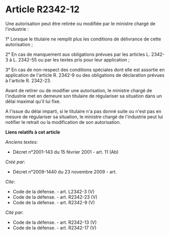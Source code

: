 # Article R2342-12

Une autorisation peut être retirée ou modifiée par le ministre chargé de l'industrie : 

1° Lorsque le titulaire ne remplit plus les conditions de délivrance de cette autorisation ; 

2° En cas de manquement aux obligations prévues par les articles L. 2342-3 à L. 2342-55 ou par les textes pris pour leur
application ; 

3° En cas de non-respect des conditions spéciales dont elle est assortie en application de l'article R. 2342-9 ou des
obligations de déclaration prévues à l'article R. 2342-23. 

Avant de retirer ou de modifier une autorisation, le ministre chargé de l'industrie met en demeure son titulaire de
régulariser sa situation dans un délai maximal qu'il lui fixe.

A l'issue du délai imparti, si le titulaire n'a pas donné suite ou n'est pas en mesure de régulariser sa situation, le
ministre chargé de l'industrie peut lui notifier le retrait ou la modification de son autorisation.

**Liens relatifs à cet article**

_Anciens textes_:

  - Décret n°2001-143 du 15 février 2001 - art. 11 (Ab)

_Créé par_:

  - Décret n°2009-1440 du 23 novembre 2009 - art.

_Cite_:

  - Code de la défense. - art. L2342-3 (V)
  - Code de la défense. - art. R2342-23 (V)
  - Code de la défense. - art. R2342-9 (V)

_Cité par_:

  - Code de la défense. - art. R2342-13 (V)
  - Code de la défense. - art. R2342-17 (V)
